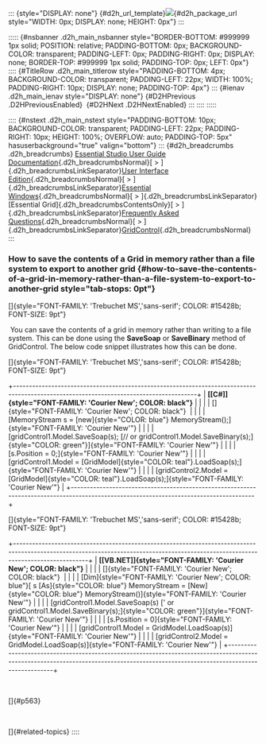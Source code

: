 ::: {style="DISPLAY: none"}
[](ms-xhelp:///?Id=d2h_url_template){#d2h_url_template}![](!package_url!){#d2h_package_url style="WIDTH: 0px; DISPLAY: none; HEIGHT: 0px"}
:::

::::: {#nsbanner .d2h_main_nsbanner style="BORDER-BOTTOM: #999999 1px solid; POSITION: relative; PADDING-BOTTOM: 0px; BACKGROUND-COLOR: transparent; PADDING-LEFT: 0px; PADDING-RIGHT: 0px; DISPLAY: none; BORDER-TOP: #999999 1px solid; PADDING-TOP: 0px; LEFT: 0px"}
:::: {#TitleRow .d2h_main_titlerow style="PADDING-BOTTOM: 4px; BACKGROUND-COLOR: transparent; PADDING-LEFT: 22px; WIDTH: 100%; PADDING-RIGHT: 10px; DISPLAY: none; PADDING-TOP: 4px"}
::: {#ienav .d2h_main_ienav style="DISPLAY: none"}
[](ms-xhelp:///?Id=4d21b99c-3339-4de6-9bcf-e56c25c44299){#D2HPrevious .D2HPreviousEnabled}  [](ms-xhelp:///?Id=182d3d69-7810-4e44-bea6-a542f73d3476){#D2HNext .D2HNextEnabled}
:::
::::
:::::

:::: {#nstext .d2h_main_nstext style="PADDING-BOTTOM: 10px; BACKGROUND-COLOR: transparent; PADDING-LEFT: 22px; PADDING-RIGHT: 10px; HEIGHT: 100%; OVERFLOW: auto; PADDING-TOP: 5px" hasuserbackground="true" valign="bottom"}
::: {#d2h_breadcrumbs .d2h_breadcrumbs}
[Essential Studio User Guide Documentation](ms-xhelp:///?Id=12457748-09e3-4d74-a240-8e049cedf030){.d2h_breadcrumbsNormal}[ \> ]{.d2h_breadcrumbsLinkSeparator}[User Interface Edition](ms-xhelp:///?Id=c29296b7-531c-413b-a0ec-488ca1f7f669){.d2h_breadcrumbsNormal}[ \> ]{.d2h_breadcrumbsLinkSeparator}[Essential Windows](ms-xhelp:///?Id=e60759d8-47a4-4570-9d7a-16a68d63f2ea){.d2h_breadcrumbsNormal}[ \> ]{.d2h_breadcrumbsLinkSeparator}[Essential Grid]{.d2h_breadcrumbsContentsOnly}[ \> ]{.d2h_breadcrumbsLinkSeparator}[Frequently Asked Questions](ms-xhelp:///?Id=28ff22ed-2523-4bf9-8f6c-4d94f7bcabcc){.d2h_breadcrumbsNormal}[ \> ]{.d2h_breadcrumbsLinkSeparator}[GridControl](ms-xhelp:///?Id=89bf6d1f-a0f2-4d1f-add6-545cce1c52f0){.d2h_breadcrumbsNormal}
:::

### How to save the contents of a Grid in memory rather than a file system to export to another grid {#how-to-save-the-contents-of-a-grid-in-memory-rather-than-a-file-system-to-export-to-another-grid style="tab-stops: 0pt"}

[]{style="FONT-FAMILY: 'Trebuchet MS','sans-serif'; COLOR: #15428b; FONT-SIZE: 9pt"} 

 You can save the contents of a grid in memory rather than writing to a file system. This can be done using the **SaveSoap** or **SaveBinary** method of GridControl. The below code snippet illustrates how this can be done.

[]{style="FONT-FAMILY: 'Trebuchet MS','sans-serif'; COLOR: #15428b; FONT-SIZE: 9pt"} 

+---------------------------------------------------------------------------------------------------------------------------------------+
| **[\[C#\]]{style="FONT-FAMILY: 'Courier New'; COLOR: black"}**                                                                        |
|                                                                                                                                       |
| []{style="FONT-FAMILY: 'Courier New'; COLOR: black"}                                                                                  |
|                                                                                                                                       |
| [MemoryStream s = [new]{style="COLOR: blue"} MemoryStream();]{style="FONT-FAMILY: 'Courier New'"}                                     |
|                                                                                                                                       |
| [gridControl1.Model.SaveSoap(s); [// or gridControl1.Model.SaveBinary(s);]{style="COLOR: green"}]{style="FONT-FAMILY: 'Courier New'"} |
|                                                                                                                                       |
| [s.Position = 0;]{style="FONT-FAMILY: 'Courier New'"}                                                                                 |
|                                                                                                                                       |
| [gridControl1.Model = [GridModel]{style="COLOR: teal"}.LoadSoap(s);]{style="FONT-FAMILY: 'Courier New'"}                              |
|                                                                                                                                       |
| [gridControl2.Model = [GridModel]{style="COLOR: teal"}.LoadSoap(s);]{style="FONT-FAMILY: 'Courier New'"}                              |
+---------------------------------------------------------------------------------------------------------------------------------------+

[]{style="FONT-FAMILY: 'Trebuchet MS','sans-serif'; COLOR: #15428b; FONT-SIZE: 9pt"} 

+-----------------------------------------------------------------------------------------------------------------------------------------------------------------------------------+
| **[\[VB.NET\]]{style="FONT-FAMILY: 'Courier New'; COLOR: black"}**                                                                                                                |
|                                                                                                                                                                                   |
| []{style="FONT-FAMILY: 'Courier New'; COLOR: black"}                                                                                                                              |
|                                                                                                                                                                                   |
| [Dim]{style="FONT-FAMILY: 'Courier New'; COLOR: blue"}[ s [As]{style="COLOR: blue"} MemoryStream = [New]{style="COLOR: blue"} MemoryStream()]{style="FONT-FAMILY: 'Courier New'"} |
|                                                                                                                                                                                   |
| [gridControl1.Model.SaveSoap(s) [\' or gridControl1.Model.SaveBinary(s);]{style="COLOR: green"}]{style="FONT-FAMILY: 'Courier New'"}                                              |
|                                                                                                                                                                                   |
| [s.Position = 0]{style="FONT-FAMILY: 'Courier New'"}                                                                                                                              |
|                                                                                                                                                                                   |
| [gridControl1.Model = GridModel.LoadSoap(s)]{style="FONT-FAMILY: 'Courier New'"}                                                                                                  |
|                                                                                                                                                                                   |
| [gridControl2.Model = GridModel.LoadSoap(s)]{style="FONT-FAMILY: 'Courier New'"}                                                                                                  |
+-----------------------------------------------------------------------------------------------------------------------------------------------------------------------------------+

 

[]{#p563} 

 

[]{#related-topics}
::::
